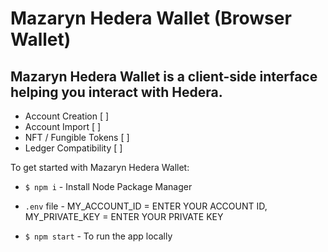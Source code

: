 # Mazaryn Hedera Wallet (Browser Wallet)

## Mazaryn Hedera Wallet is a client-side interface helping you interact with Hedera.

* Account Creation [ ] 
* Account Import [ ] 
* NFT / Fungible Tokens [ ] 
* Ledger Compatibility [ ] 


To get started with Mazaryn Hedera Wallet:


* `$ npm i` - Install Node Package Manager

* `.env` file -  MY_ACCOUNT_ID = ENTER YOUR ACCOUNT ID, MY_PRIVATE_KEY = ENTER YOUR PRIVATE KEY 

* `$ npm start` - To run the app locally




